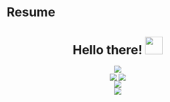 # Resume
<div align="center">
    <h1>Hello there! <img src="https://media.giphy.com/media/KAFyE31UznAEaru7de/giphy.gif" width="40px"></h1>
 </div>
 
 <div align="center">
    <img align="center" src="https://github-readme-stats.vercel.app/api?username=MarioAGtzC&count_private=true&show_icons=true&include_all_commits=true&hide_title=true&theme=dark"/>
 </div>
 
 <div align="center">
    <span>
       <img align="center" src="https://github-readme-stats.vercel.app/api/top-langs/?username=MarioAGtzC&exclude_repo=Resume,Portfolio&theme=dark"/>
    </span>
    <span>
       <img align="center" src="https://github-readme-stats.vercel.app/api/wakatime?username=MarioAGtzC&theme=dark"/>
    </span>
 </div>
 
 <div align="center">
    <span>
       <img align="center" src="https://github-readme-stats.anuraghazra1.vercel.app/api/pin/?username=MarioAGtzC&repo=resume&theme=dark"/>
    </span>
 </div>
 
 <div align="center">
    <img src="https://github-profile-trophy.vercel.app/?username=MarioAGtzC&theme=darkhub&no-frame=true&margin-w=30" />
 </div>
